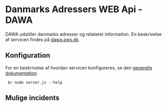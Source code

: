 # Danmarks Adressers WEB Api - DAWA
DAWA udstiller danmarks adresser og relateret information. En beskrivelse af servicen findes på
[dawa.aws.dk](http://dawa.aws.dk).

## Konfiguration
For en beskrivelse af hvordan servicen konfigureres, se den [generelle dokumentation](../Konfiguration.md)

```
 $> node server.js --help
```

## Mulige incidents

